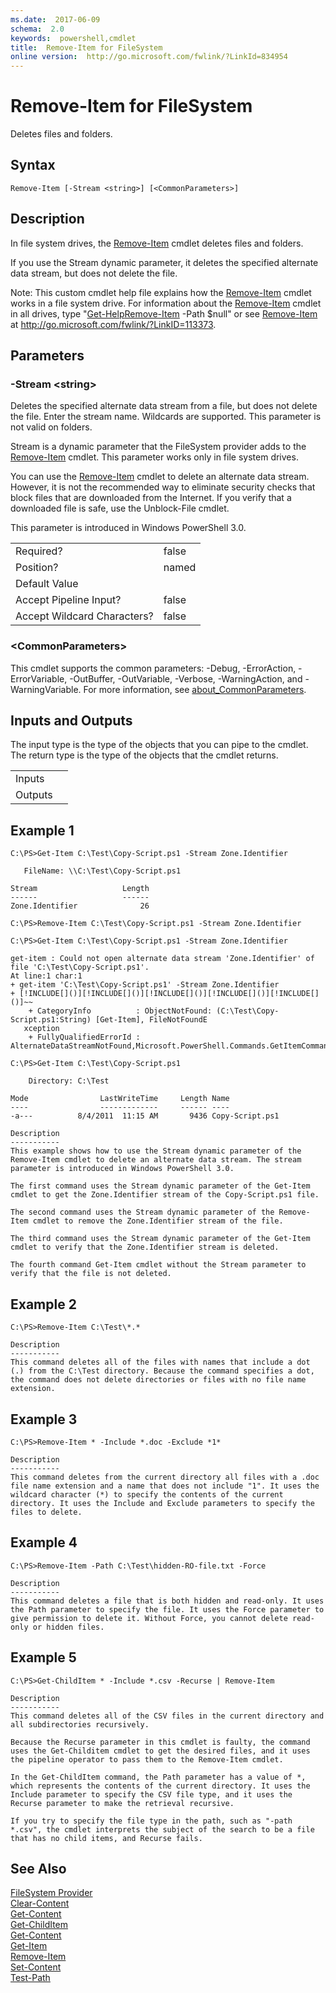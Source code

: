 ```yaml
---
ms.date:  2017-06-09
schema:  2.0
keywords:  powershell,cmdlet
title:  Remove-Item for FileSystem
online version:  http://go.microsoft.com/fwlink/?LinkId=834954
---
```


# Remove-Item for FileSystem
Deletes files and folders.  

## Syntax  

```  
Remove-Item [-Stream <string>] [<CommonParameters>]  

```  

## Description  
 In file system drives, the [Remove-Item](../../../Microsoft.PowerShell.Management/Remove-Item.md) cmdlet deletes files and folders.  

 If you use the Stream dynamic parameter, it deletes the specified alternate data stream, but does not delete the file.  

 Note: This custom cmdlet help file explains how the [Remove-Item](../../../Microsoft.PowerShell.Management/Remove-Item.md) cmdlet works in a file system drive. For information about the [Remove-Item](../../../Microsoft.PowerShell.Management/Remove-Item.md) cmdlet in all drives, type "[Get-Help](../../Get-Help.md)[Remove-Item](../../../Microsoft.PowerShell.Management/Remove-Item.md) -Path $null" or see [Remove-Item](../../../Microsoft.PowerShell.Management/Remove-Item.md) at http://go.microsoft.com/fwlink/?LinkID=113373.  

## Parameters  

### -Stream <string\>  
 Deletes the specified alternate data stream from a file, but does not delete the file. Enter the stream name. Wildcards are supported. This parameter is not valid on folders.  

 Stream is a dynamic parameter that the FileSystem provider adds to the [Remove-Item](../../../Microsoft.PowerShell.Management/Remove-Item.md) cmdlet. This parameter works only in file system drives.  

 You can use the [Remove-Item](../../../Microsoft.PowerShell.Management/Remove-Item.md) cmdlet to delete an alternate data stream. However, it is not the recommended way to eliminate security checks that block files that are downloaded from the Internet. If you verify that a downloaded file is safe, use the Unblock-File cmdlet.  

 This parameter is introduced in Windows PowerShell 3.0.  

|||  
|-|-|  
|Required?|false|  
|Position?|named|  
|Default Value||  
|Accept Pipeline Input?|false|  
|Accept Wildcard Characters?|false|  

### <CommonParameters\>  
 This cmdlet supports the common parameters: -Debug, -ErrorAction, -ErrorVariable, -OutBuffer, -OutVariable,  -Verbose, -WarningAction, and -WarningVariable. For more information, see [about_CommonParameters](../../../about/about_commonparameters.md).  

## Inputs and Outputs  
 The input type is the type of the objects that you can pipe to the cmdlet. The return type is the type of the objects that the cmdlet returns.  

|||  
|-|-|  
|Inputs||  
|Outputs||  

## Example 1  

```  
C:\PS>Get-Item C:\Test\Copy-Script.ps1 -Stream Zone.Identifier  

   FileName: \\C:\Test\Copy-Script.ps1  

Stream                   Length  
------                   ------  
Zone.Identifier              26  

C:\PS>Remove-Item C:\Test\Copy-Script.ps1 -Stream Zone.Identifier  

C:\PS>Get-Item C:\Test\Copy-Script.ps1 -Stream Zone.Identifier  

get-item : Could not open alternate data stream 'Zone.Identifier' of file 'C:\Test\Copy-Script.ps1'.  
At line:1 char:1  
+ get-item 'C:\Test\Copy-Script.ps1' -Stream Zone.Identifier  
+ [!INCLUDE[]()][!INCLUDE[]()][!INCLUDE[]()][!INCLUDE[]()][!INCLUDE[]()]~~  
    + CategoryInfo          : ObjectNotFound: (C:\Test\Copy-Script.ps1:String) [Get-Item], FileNotFoundE  
   xception  
    + FullyQualifiedErrorId : AlternateDataStreamNotFound,Microsoft.PowerShell.Commands.GetItemCommand  

C:\PS>Get-Item C:\Test\Copy-Script.ps1  

    Directory: C:\Test  

Mode                LastWriteTime     Length Name  
----                -------------     ------ ----  
-a---          8/4/2011  11:15 AM       9436 Copy-Script.ps1  

Description  
-----------  
This example shows how to use the Stream dynamic parameter of the Remove-Item cmdlet to delete an alternate data stream. The stream parameter is introduced in Windows PowerShell 3.0.  

The first command uses the Stream dynamic parameter of the Get-Item cmdlet to get the Zone.Identifier stream of the Copy-Script.ps1 file.   

The second command uses the Stream dynamic parameter of the Remove-Item cmdlet to remove the Zone.Identifier stream of the file.  

The third command uses the Stream dynamic parameter of the Get-Item cmdlet to verify that the Zone.Identifier stream is deleted.  

The fourth command Get-Item cmdlet without the Stream parameter to verify that the file is not deleted.  

```  

## Example 2  

```  
C:\PS>Remove-Item C:\Test\*.*  

Description  
-----------  
This command deletes all of the files with names that include a dot (.) from the C:\Test directory. Because the command specifies a dot, the command does not delete directories or files with no file name extension.  

```  

## Example 3  

```  
C:\PS>Remove-Item * -Include *.doc -Exclude *1*  

Description  
-----------  
This command deletes from the current directory all files with a .doc file name extension and a name that does not include "1". It uses the wildcard character (*) to specify the contents of the current directory. It uses the Include and Exclude parameters to specify the files to delete.  

```  

## Example 4  

```  
C:\PS>Remove-Item -Path C:\Test\hidden-RO-file.txt -Force  

Description  
-----------  
This command deletes a file that is both hidden and read-only. It uses the Path parameter to specify the file. It uses the Force parameter to give permission to delete it. Without Force, you cannot delete read-only or hidden files.  

```  

## Example 5  

```  
C:\PS>Get-ChildItem * -Include *.csv -Recurse | Remove-Item  

Description  
-----------  
This command deletes all of the CSV files in the current directory and all subdirectories recursively.  

Because the Recurse parameter in this cmdlet is faulty, the command uses the Get-Childitem cmdlet to get the desired files, and it uses the pipeline operator to pass them to the Remove-Item cmdlet.  

In the Get-ChildItem command, the Path parameter has a value of *, which represents the contents of the current directory. It uses the Include parameter to specify the CSV file type, and it uses the Recurse parameter to make the retrieval recursive.  

If you try to specify the file type in the path, such as "-path *.csv", the cmdlet interprets the subject of the search to be a file that has no child items, and Recurse fails.  

```  

## See Also  
 [FileSystem Provider](../FileSystem-Provider.md)   
 [Clear-Content](../../../Microsoft.PowerShell.Management/Clear-Content.md)   
 [Get-Content](../../../Microsoft.PowerShell.Management/Get-Content.md)   
 [Get-ChildItem](../../../Microsoft.PowerShell.Management/Get-ChildItem.md)   
 [Get-Content](../../../Microsoft.PowerShell.Management/Get-Content.md)   
 [Get-Item](../../../Microsoft.PowerShell.Management/Get-Item.md)   
 [Remove-Item](../../../Microsoft.PowerShell.Management/Remove-Item.md)   
 [Set-Content](../../../Microsoft.PowerShell.Management/Set-Content.md)   
 [Test-Path](../../../Microsoft.PowerShell.Management/Test-Path.md)

